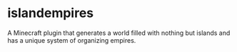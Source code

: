 # islandempires
A Minecraft plugin that generates a world filled with nothing but islands and has a unique system of organizing empires.
